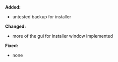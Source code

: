 **Added:**
* untested backup for installer

**Changed:**
* more of the gui for installer window implemented

**Fixed:**
* none
